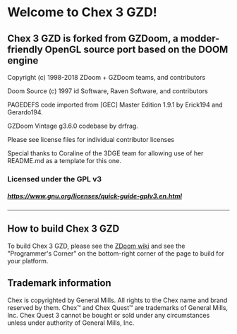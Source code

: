 # Welcome to Chex 3 GZD!

## Chex 3 GZD is forked from GZDoom, a modder-friendly OpenGL source port based on the DOOM engine

Copyright (c) 1998-2018 ZDoom + GZDoom teams, and contributors

Doom Source (c) 1997 id Software, Raven Software, and contributors

PAGEDEFS code imported from [GEC] Master Edition 1.9.1 by Erick194 and Gerardo194.

GZDoom Vintage g3.6.0 codebase by drfrag.

Please see license files for individual contributor licenses

Special thanks to Coraline of the 3DGE team for allowing use of her README.md as a template for this one.

### Licensed under the GPL v3
##### https://www.gnu.org/licenses/quick-guide-gplv3.en.html
---

## How to build Chex 3 GZD

To build Chex 3 GZD, please see the [ZDoom wiki](https://zdoom.org/wiki/) and see the "Programmer's Corner" on the bottom-right corner of the page to build for your platform.

## Trademark information

Chex is copyrighted by General Mills. All rights to the Chex name and brand reserved by them.
Chex&#8482; and Chex Quest&#8482; are trademarks of General Mills, Inc. Chex Quest 3 cannot be bought or sold under any circumstances unless under authority of General Mills, Inc.

